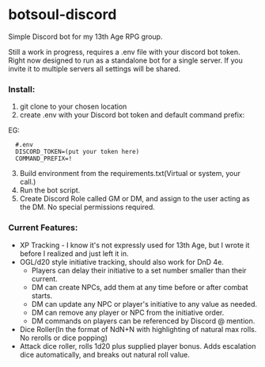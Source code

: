 # botsoul-discord
Simple Discord bot for my 13th Age RPG group.

Still a work in progress, requires a .env file with your discord bot token.  Right now designed to run as a standalone bot for a single server.  If you invite it to multiple servers all settings will be shared.

### Install:
1) git clone to your chosen location
2) create .env with your Discord bot token and default command prefix:

EG:
```  
  #.env
  DISCORD_TOKEN=(put your token here)
  COMMAND_PREFIX=!
```
3) Build environment from the requirements.txt(Virtual or system, your call.)
4) Run the bot script.
5) Create Discord Role called GM or DM, and assign to the user acting as the DM.  No special permissions required.  
  
### Current Features:
- XP Tracking - I know it's not expressly used for 13th Age, but I wrote it before I realized and just left it in.
- OGL/d20 style initiative tracking, should also work for DnD 4e.
    - Players can delay their initiative to a set number smaller than their current.
    - DM can create NPCs, add them at any time before or after combat starts.
    - DM can update any NPC or player's initiative to any value as needed.
    - DM can remove any player or NPC from the initiative order.
    - DM commands on players can be referenced by Discord @ mention.
- Dice Roller(In the format of NdN+N with highlighting of natural max rolls.  No rerolls or dice popping)
- Attack dice roller, rolls 1d20 plus supplied player bonus.  Adds escalation dice automatically, and breaks out natural roll value.

